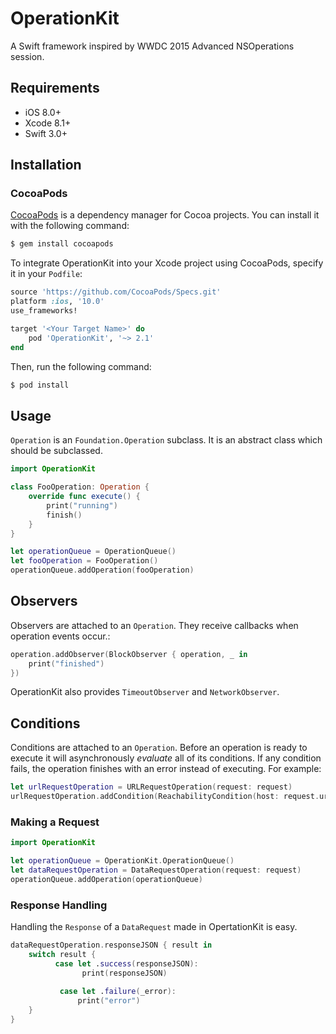 # OperationKit

A Swift framework inspired by WWDC 2015 Advanced NSOperations session. 

## Requirements

- iOS 8.0+ 
- Xcode 8.1+
- Swift 3.0+

## Installation

### CocoaPods

[CocoaPods](http://cocoapods.org) is a dependency manager for Cocoa projects. You can install it with the following command:

```bash
$ gem install cocoapods
```

To integrate OperationKit into your Xcode project using CocoaPods, specify it in your `Podfile`:

```ruby
source 'https://github.com/CocoaPods/Specs.git'
platform :ios, '10.0'
use_frameworks!

target '<Your Target Name>' do
	pod 'OperationKit', '~> 2.1'
end
```

Then, run the following command:

```bash
$ pod install
```
## Usage

`Operation` is an `Foundation.Operation` subclass. It is an abstract class which should be subclassed.

```swift
import OperationKit

class FooOperation: Operation {
    override func execute() {
        print("running")
        finish()
    }
}

let operationQueue = OperationQueue()
let fooOperation = FooOperation()
operationQueue.addOperation(fooOperation)
```

## Observers

Observers are attached to an `Operation`. They receive callbacks when operation events occur.:

```swift
operation.addObserver(BlockObserver { operation, _ in
	print("finished")	                  
})
```

OperationKit also provides `TimeoutObserver` and `NetworkObserver`.

## Conditions

Conditions are attached to an `Operation`. Before an operation is ready to execute it will asynchronously *evaluate* all of its conditions. If any condition fails, the operation finishes with an error instead of executing. For example:

```swift
let urlRequestOperation = URLRequestOperation(request: request)
urlRequestOperation.addCondition(ReachabilityCondition(host: request.url!))
``` 

### Making a Request

```swift
import OperationKit

let operationQueue = OperationKit.OperationQueue()
let dataRequestOperation = DataRequestOperation(request: request)
operationQueue.addOperation(operationQueue)
```

### Response Handling

Handling the `Response` of a `DataRequest` made in OpertationKit is easy.

```swift
dataRequestOperation.responseJSON { result in
	switch result {
		  case let .success(responseJSON):
				print(responseJSON)
                
           case let .failure(_error):
               print("error")
    }
}
```
